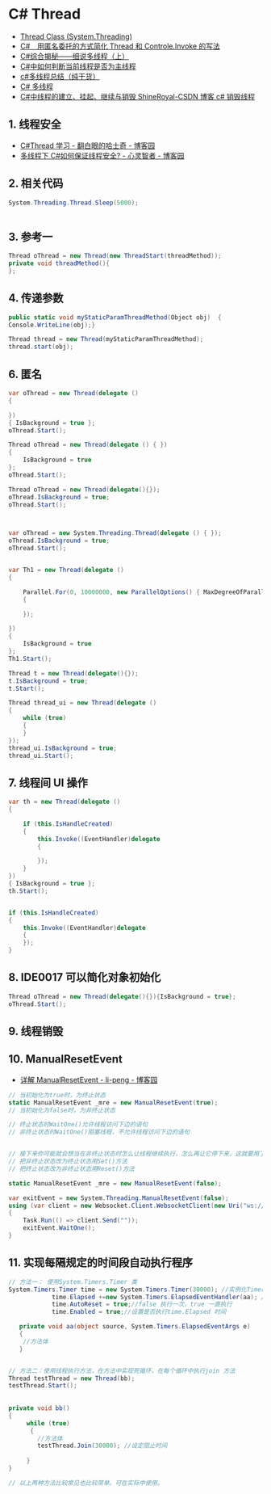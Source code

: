 # C# Thread

- [Thread Class (System.Threading)](https://docs.microsoft.com/en-us/dotnet/api/system.threading.thread?view=netcore-3.1)
- [C#　用匿名委托的方式简化 Thread 和 Controle.Invoke 的写法](https://www.xuebuyuan.com/532327.html)
- [C#综合揭秘——细说多线程（上）](https://www.cnblogs.com/leslies2/archive/2012/02/07/2310495.html)
- [C#中如何判断当前线程是否为主线程](https://blog.csdn.net/coffeecato/article/details/53336896)
- [c#多线程总结（纯干货）](https://www.cnblogs.com/wyt007/p/9486752.html)
- [C# 多线程](http://www.runoob.com/csharp/csharp-multithreading.html)
- [C#中线程的建立、挂起、继续与销毁 ShineRoyal-CSDN 博客 c# 销毁线程](https://blog.csdn.net/qq_27508477/article/details/87177332)

## 1. 线程安全

- [C#Thread 学习 - 翻白眼的哈士奇 - 博客园](https://www.cnblogs.com/yaosj/p/10682580.html#_label1)
- [多线程下 C#如何保证线程安全? - 心灵智者 - 博客园](https://www.cnblogs.com/janghe/p/7875093.html)

## 2. 相关代码

```c#
System.Threading.Thread.Sleep(5000);



```

## 3. 参考一

```c#
Thread oThread = new Thread(new ThreadStart(threadMethod));
private void threadMethod(){
};
```

## 4. 传递参数

```c#
public static void myStaticParamThreadMethod(Object obj)  {
Console.WriteLine(obj);}

Thread thread = new Thread(myStaticParamThreadMethod);
thread.start(obj);
```

## 6. 匿名

```c#
var oThread = new Thread(delegate ()
{

})
{ IsBackground = true };
oThread.Start();

Thread oThread = new Thread(delegate () { })
{
    IsBackground = true
};
oThread.Start();

Thread oThread = new Thread(delegate(){});
oThread.IsBackground = true;
oThread.Start();



var oThread = new System.Threading.Thread(delegate () { });
oThread.IsBackground = true;
oThread.Start();


var Th1 = new Thread(delegate ()
{

    Parallel.For(0, 10000000, new ParallelOptions() { MaxDegreeOfParallelism = 5000 }, (i, loopState) =>
    {

    });

})
{
    IsBackground = true
};
Th1.Start();
```

```c#
Thread t = new Thread(delegate(){});
t.IsBackground = true;
t.Start();
```

```c#
Thread thread_ui = new Thread(delegate ()
{
    while (true)
    {
    }
});
thread_ui.IsBackground = true;
thread_ui.Start();
```

## 7. 线程间 UI 操作

```c#
var th = new Thread(delegate ()
{

    if (this.IsHandleCreated)
    {
        this.Invoke((EventHandler)delegate
        {

        });
    }
})
{ IsBackground = true };
th.Start();


if (this.IsHandleCreated)
{
    this.Invoke((EventHandler)delegate
    {
    });
}
```

## 8. IDE0017 可以简化对象初始化

```c#
Thread oThread = new Thread(delegate(){}){IsBackground = true};
oThread.Start();

```

## 9. 线程销毁

## 10. ManualResetEvent

- [详解 ManualResetEvent - li-peng - 博客园](https://www.cnblogs.com/li-peng/p/3291306.html)

```c#
// 当初始化为true时，为终止状态
static ManualResetEvent _mre = new ManualResetEvent(true);
// 当初始化为false时，为非终止状态

// 终止状态时WaitOne()允许线程访问下边的语句
// 非终止状态时WaitOne()阻塞线程，不允许线程访问下边的语句


// 接下来你可能就会想当在非终止状态时怎么让线程继续执行，怎么再让它停下来，这就要用了set()和Reset()方法了
// 把非终止状态改为终止状态用Set()方法
// 把终止状态改为非终止状态用Reset()方法

static ManualResetEvent _mre = new ManualResetEvent(false);

var exitEvent = new System.Threading.ManualResetEvent(false);
using (var client = new Websocket.Client.WebsocketClient(new Uri("ws://xxx")))
{
    Task.Run(() => client.Send(""));
    exitEvent.WaitOne();
}
```

## 11. 实现每隔规定的时间段自动执行程序

```c#
// 方法一： 使用System.Timers.Timer 类
System.Timers.Timer time = new System.Timers.Timer(30000); //实例化Timer类，规定每隔30秒执行一次
            time.Elapsed +=new System.Timers.ElapsedEventHandler(aa); //当达到规定的时间内执行aa 这个方法
            time.AutoReset = true;//false 执行一次，true 一直执行
            time.Enabled = true;//设置是否执行time.Elapsed 时间

   private void aa(object source, System.Timers.ElapsedEventArgs e)
   {
    //方法体
   }


// 方法二：使用线程执行方法，在方法中实现死循环，在每个循环中执行join 方法
Thread testThread = new Thread(bb);
testThread.Start();
 
 
private void bb()
{
     while (true)
      {
        //方法体
        testThread.Join(30000); //设定阻止时间
                
     }
}

// 以上两种方法比较常见也比较简单。可在实际中使用。

```
